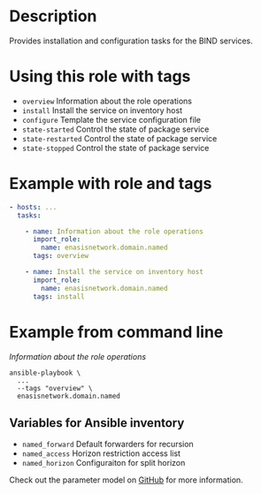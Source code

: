 # Description
Provides installation and configuration tasks for the BIND services.

# Using this role with tags
- `overview` Information about the role operations
- `install` Install the service on inventory host
- `configure` Template the service configuration file
- `state-started` Control the state of package service
- `state-restarted` Control the state of package service
- `state-stopped` Control the state of package service

# Example with role and tags
```yaml
- hosts: ...
  tasks:

    - name: Information about the role operations
      import_role:
        name: enasisnetwork.domain.named
      tags: overview

    - name: Install the service on inventory host
      import_role:
        name: enasisnetwork.domain.named
      tags: install
```

# Example from command line
*Information about the role operations*
```
ansible-playbook \
  ...
  --tags "overview" \
  enasisnetwork.domain.named
```

## Variables for Ansible inventory
- `named_forward` Default forwarders for recursion
- `named_access` Horizon restriction access list
- `named_horizon` Configuraiton for split horizon

Check out the parameter model on
[GitHub](https://github.com/enasisnetwork/ansible-domain/blob/main/collection/plugins/action/named/params.py)
for more information.
